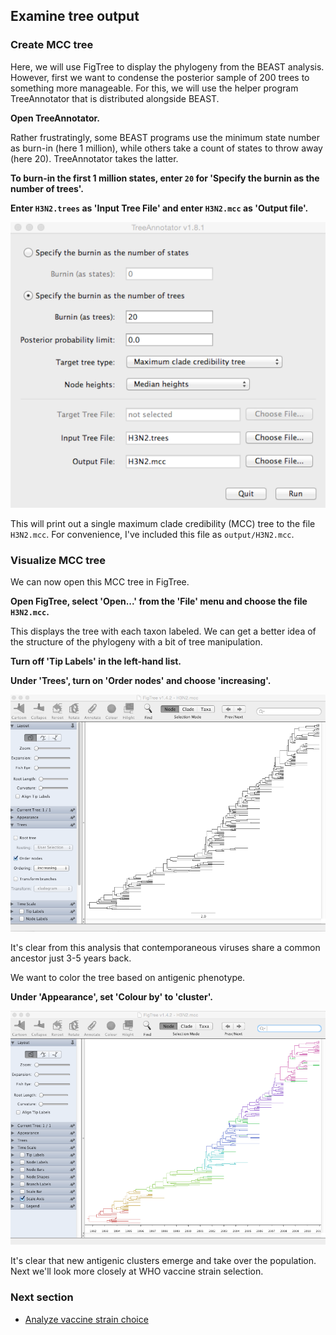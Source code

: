## Examine tree output

### Create MCC tree

Here, we will use FigTree to display the phylogeny from the BEAST analysis.
However, first we want to condense the posterior sample of 200 trees to something more manageable.
For this, we will use the helper program TreeAnnotator that is distributed alongside BEAST.

**Open TreeAnnotator.**

Rather frustratingly, some BEAST programs use the minimum state number as burn-in (here 1 million), while others take a count of states to throw away (here 20).
TreeAnnotator takes the latter.

**To burn-in the first 1 million states, enter `20` for 'Specify the burnin as the number of trees'.**

**Enter `H3N2.trees` as 'Input Tree File' and enter `H3N2.mcc` as 'Output file'.**

![treeannotator](images/treeannotator.png)

This will print out a single maximum clade credibility (MCC) tree to the file `H3N2.mcc`.
For convenience, I've included this file as `output/H3N2.mcc`.

### Visualize MCC tree

We can now open this MCC tree in FigTree.

**Open FigTree, select 'Open...' from the 'File' menu and choose the file `H3N2.mcc`.**

This displays the tree with each taxon labeled.
We can get a better idea of the structure of the phylogeny with a bit of tree manipulation.

**Turn off 'Tip Labels' in the left-hand list.**

**Under 'Trees', turn on 'Order nodes' and choose 'increasing'.**

![figtree_tree](images/figtree_tree.png)

It's clear from this analysis that contemporaneous viruses share a common ancestor just 3-5 years back.

We want to color the tree based on antigenic phenotype.

**Under 'Appearance', set 'Colour by' to 'cluster'.**

![figtree_clusters](images/figtree_clusters.png)

It's clear that new antigenic clusters emerge and take over the population. Next we'll look more closely at WHO vaccine strain selection.

### Next section

* [Analyze vaccine strain choice](analyze-vaccine-strain-choice.md)
